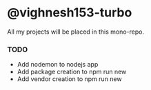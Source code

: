 # @vighnesh153-turbo

All my projects will be placed in this mono-repo.

### TODO
* Add nodemon to nodejs app
* Add package creation to npm run new
* Add vendor creation to npm run new
